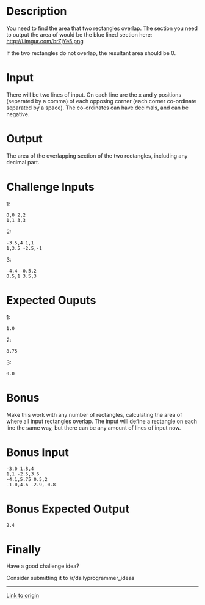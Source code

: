 # Description

You need to find the area that two rectangles overlap.  The section you need to output the area of would be the blue lined section here: http://i.imgur.com/brZjYe5.png

If the two rectangles do not overlap, the resultant area should be 0.

# Input

There will be two lines of input.  On each line are the x and y positions (separated by a comma) of each opposing corner (each corner co-ordinate separated by a space).  The co-ordinates can have decimals, and can be negative. 

# Output

The area of the overlapping section of the two rectangles, including any decimal part.

# Challenge Inputs
1:

    0,0 2,2
    1,1 3,3
2:

    -3.5,4 1,1
    1,3.5 -2.5,-1
3:

    -4,4 -0.5,2
    0.5,1 3.5,3

# Expected Ouputs
1:

    1.0
2:

    8.75
3:

    0.0

# Bonus

Make this work with any number of rectangles, calculating the area of where all input rectangles overlap.  The input will define a rectangle on each line the same way, but there can be any amount of lines of input now.

# Bonus Input

    -3,0 1.8,4
    1,1 -2.5,3.6
    -4.1,5.75 0.5,2
    -1.0,4.6 -2.9,-0.8

# Bonus Expected Output

    2.4


# Finally

Have a good challenge idea?

Consider submitting it to /r/dailyprogrammer_ideas

---

[Link to origin](https://www.reddit.com/r/dailyprogrammer/5jpt8v)